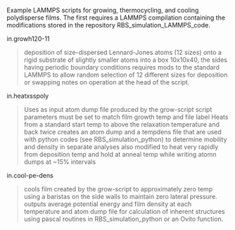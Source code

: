 Example LAMMPS scripts for growing, thermocycling, and cooling polydisperse films.
The first requires a LAMMPS compilation containing the modifications stored in the repository RBS_simulation_LAMMPS_code.

in.growh120-11
> deposition of size-dispersed Lennard-Jones atoms (12 sizes) onto a rigid substrate of slightly smaller atoms into a box 10x10x40, the sides having periodic boundary conditions
> requires mods to the standard LAMMPS to allow random selection of 12 different sizes for deposition or swapping
> notes on operation at the head of the script.

in.heatxsspoly
> Uses as input atom dump file produced by the grow-script
> script parameters must be set to match film growth temp and file label
> Heats from a standard start temp to above the relaxation temperature and back twice
> creates an atom dump and a tempdens file that are used with python codes (see RBS_simulation_python) to determine mobility and density in separate analyses
> also modified to heat very rapidly from deposition temp and hold at anneal temp while writing atomn dumps at ~15% intervals

in.cool-pe-dens
>cools film created by the grow-script to approximately zero temp using a baristas on the side walls to maintain zero lateral pressure. 
>outputs average potential energy and film density at each temperature
>and atom dump file for calculation of inherent structures using pascal routines in RBS_simulation_python or an Ovito function.
